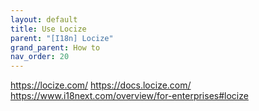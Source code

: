 ```yaml
---
layout: default
title: Use Locize
parent: "[I18n] Locize"
grand_parent: How to
nav_order: 20
---
```


https://locize.com/
https://docs.locize.com/
https://www.i18next.com/overview/for-enterprises#locize
